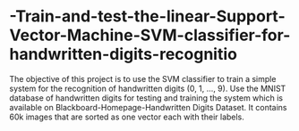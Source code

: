 # -Train-and-test-the-linear-Support-Vector-Machine-SVM-classifier-for-handwritten-digits-recognitio
The objective of this project is to use the SVM classifier to train a simple system for the recognition of handwritten digits (0, 1, …, 9). Use the MNIST database of handwritten digits for testing and training the system which is available on Blackboard-Homepage-Handwritten Digits Dataset. It contains 60k images that are sorted as one vector each with their labels.
